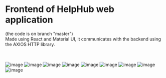 # Frontend of HelpHub web application
(the code is on branch "master")<br>
Made using React and Material UI, it communicates with the backend using the AXIOS HTTP library.

<br> <br>
![image](https://github.com/andreea312/HelpHub-Frontend/assets/57728182/4a6c8246-196f-4b3a-8382-bdc13e764469)
![image](https://github.com/andreea312/HelpHub-Frontend/assets/57728182/78f626f3-8e2e-4ee3-84d1-1641c4d8d393)
![image](https://github.com/andreea312/HelpHub-Frontend/assets/57728182/73055306-b871-420c-96a7-83fedcf2adf1)
![image](https://github.com/andreea312/HelpHub-Frontend/assets/57728182/1017ade9-573d-4ff1-9194-58c4090823b7)
![image](https://github.com/andreea312/HelpHub-Frontend/assets/57728182/62e3ae96-c3ca-4ed2-825b-bf78ecfd421a)
![image](https://github.com/andreea312/HelpHub-Frontend/assets/57728182/ec454990-e60e-4f1e-8c32-81f1d998da4a)
![image](https://github.com/andreea312/HelpHub-Frontend/assets/57728182/548b31d3-c07d-4dd9-8c33-2fd2ba7ee3e2)
![image](https://github.com/andreea312/HelpHub-Frontend/assets/57728182/712a8c2a-8fe8-4021-ba44-43b877c20b74)
![image](https://github.com/andreea312/HelpHub-Frontend/assets/57728182/a6604ee6-98f2-413a-b18f-eb4a27361629)

